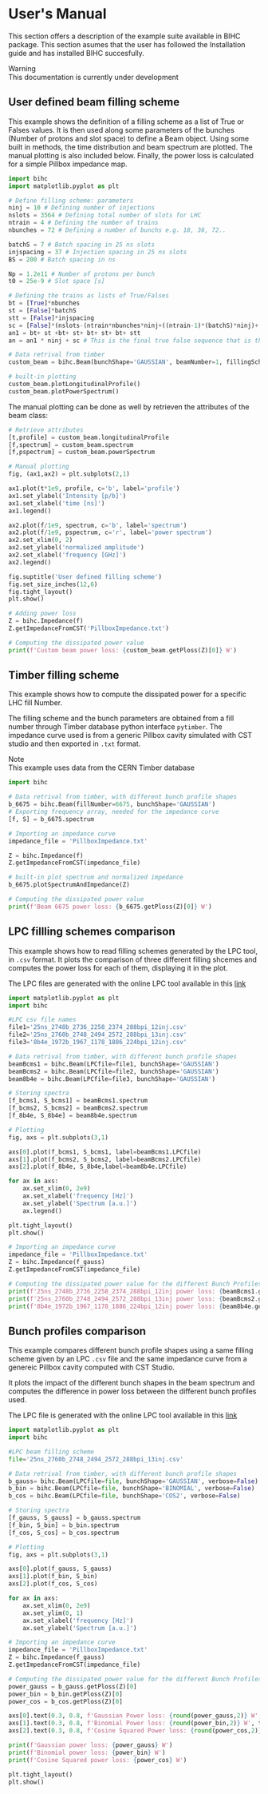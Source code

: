 # User's Manual

This section offers a description of the example suite available in BIHC package. This section asumes that the user has followed the Installation guide and has installed BIHC succesfully. 

<div class="warning">
<div class="admonition-title">
Warning
</div>
This documentation is currently under development
</div>

## User defined beam filling scheme

This example shows the definition of a filling  scheme as a list of True or Falses values. It is then used along some parameters of the bunches 
(Number of protons and slot space) to define a Beam object. Using some built in methods, the time distribution and beam spectrum are plotted. The manual plotting is also included below.
Finally, the power loss is calculated for a simple Pillbox impedance map.

```python
import bihc
import matplotlib.pyplot as plt

# Define filling scheme: parameters
ninj = 10 # Defining number of injections
nslots = 3564 # Defining total number of slots for LHC
ntrain = 4 # Defining the number of trains
nbunches = 72 # Defining a number of bunchs e.g. 18, 36, 72.. 

batchS = 7 # Batch spacing in 25 ns slots
injspacing = 37 # Injection spacing in 25 ns slots
BS = 200 # Batch spacing in ns

Np = 1.2e11 # Number of protons per bunch
t0 = 25e-9 # Slot space [s]

# Defining the trains as lists of True/Falses
bt = [True]*nbunches
st = [False]*batchS
stt = [False]*injspacing
sc = [False]*(nslots-(ntrain*nbunches*ninj+((ntrain-1)*(batchS)*ninj)+((1)*injspacing*(ninj))))
an1 = bt+ st +bt+ st+ bt+ st+ bt+ stt
an = an1 * ninj + sc # This is the final true false sequence that is the beam distribution

# Data retrival from timber
custom_beam = bihc.Beam(bunchShape='GAUSSIAN', beamNumber=1, fillingScheme=an, Nb=Np, d=t0, verbose=False)

# built-in plotting
custom_beam.plotLongitudinalProfile()
custom_beam.plotPowerSpectrum()
```

The manual plotting can be done as well by retrieven the attributes of the beam class:

```python
# Retrieve attributes
[t,profile] = custom_beam.longitudinalProfile
[f,spectrum] = custom_beam.spectrum
[f,pspectrum] = custom_beam.powerSpectrum

# Manual plotting
fig, (ax1,ax2) = plt.subplots(2,1)

ax1.plot(t*1e9, profile, c='b', label='profile')
ax1.set_ylabel('Intensity [p/b]')
ax1.set_xlabel('time [ns]')
ax1.legend()

ax2.plot(f/1e9, spectrum, c='b', label='spectrum')
ax2.plot(f/1e9, pspectrum, c='r', label='power spectrum')
ax2.set_xlim(0, 2)
ax2.set_ylabel('normalized amplitude')
ax2.set_xlabel('frequency [GHz]')
ax2.legend()

fig.suptitle('User defined filling scheme')
fig.set_size_inches(12,6)
fig.tight_layout()
plt.show()

# Adding power loss
Z = bihc.Impedance(f)
Z.getImpedanceFromCST('PillboxImpedance.txt')

# Computing the dissipated power value
print(f'Custom beam power loss: {custom_beam.getPloss(Z)[0]} W')

```

## Timber filling scheme
This example shows how to compute the dissipated power
for a specific LHC fill Number. 

The filling scheme and the bunch parameters are obtained from a fill number through Timber database python interface `pytimber`.
The impedance curve used is from a generic Pillbox cavity simulated with CST studio and then exported in `.txt` format.

<div class="note">
<div class="admonition-title">
Note
</div>
This example uses data from the CERN Timber database
</div>


```python
import bihc

# Data retrival from timber, with different bunch profile shapes
b_6675 = bihc.Beam(fillNumber=6675, bunchShape='GAUSSIAN')
# Exporting frequency array, needed for the impedance curve
[f, S] = b_6675.spectrum

# Importing an impedance curve
impedance_file = 'PillboxImpedance.txt'

Z = bihc.Impedance(f)
Z.getImpedanceFromCST(impedance_file)

# built-in plot spectrum and normalized impedance
b_6675.plotSpectrumAndImpedance(Z)

# Computing the dissipated power value
print(f'Beam 6675 power loss: {b_6675.getPloss(Z)[0]} W')

```
## LPC fillling schemes comparison

This example shows how to read filling schemes generated
by the LPC tool, in `.csv` format. It plots the comparison of three different
filling shcemes and computes the power loss for each of them, displaying it in the plot. 

The LPC files are generated with the online LPC tool available in this [link](https://lpc.web.cern.ch/schemeEditor.html)

```python
import matplotlib.pyplot as plt
import bihc

#LPC csv file names
file1='25ns_2748b_2736_2258_2374_288bpi_12inj.csv'
file2='25ns_2760b_2748_2494_2572_288bpi_13inj.csv'
file3='8b4e_1972b_1967_1178_1886_224bpi_12inj.csv'

# Data retrival from timber, with different bunch profile shapes
beamBcms1 = bihc.Beam(LPCfile=file1, bunchShape='GAUSSIAN')
beamBcms2 = bihc.Beam(LPCfile=file2, bunchShape='GAUSSIAN')
beam8b4e = bihc.Beam(LPCfile=file3, bunchShape='GAUSSIAN')

# Storing spectra 
[f_bcms1, S_bcms1] = beamBcms1.spectrum
[f_bcms2, S_bcms2] = beamBcms2.spectrum
[f_8b4e, S_8b4e] = beam8b4e.spectrum

# Plotting 
fig, axs = plt.subplots(3,1)

axs[0].plot(f_bcms1, S_bcms1, label=beamBcms1.LPCfile)
axs[1].plot(f_bcms2, S_bcms2, label=beamBcms2.LPCfile)
axs[2].plot(f_8b4e, S_8b4e,label=beam8b4e.LPCfile)

for ax in axs:
	ax.set_xlim(0, 2e9)
	ax.set_xlabel('frequency [Hz]')
	ax.set_ylabel('Spectrum [a.u.]')
	ax.legend()

plt.tight_layout()
plt.show()

# Importing an impedance curve
impedance_file = 'PillboxImpedance.txt'
Z = bihc.Impedance(f_gauss)
Z.getImpedanceFromCST(impedance_file)

# Computing the dissipated power value for the different Bunch Profiles
print(f'25ns_2748b_2736_2258_2374_288bpi_12inj power loss: {beamBcms1.getPloss(Z)[0]} W')
print(f'25ns_2760b_2748_2494_2572_288bpi_13inj power loss: {beamBcms2.getPloss(Z)[0]} W')
print(f'8b4e_1972b_1967_1178_1886_224bpi_12inj power loss: {beam8b4e.getPloss(Z)[0]} W')

```

## Bunch profiles comparison

This example compares different bunch profile shapes using a same filling scheme given by an LPC `.csv` file and the same impedance curve from a genereic Pillbox cavity computed with CST Studio.

It plots the impact of the different bunch shapes in the beam spectrum and computes the difference in power loss between the different bunch profiles used. 

The LPC file is generated with the online LPC tool available in this [link](https://lpc.web.cern.ch/schemeEditor.html)

```python
import matplotlib.pyplot as plt
import bihc

#LPC beam filling scheme 
file='25ns_2760b_2748_2494_2572_288bpi_13inj.csv'

# Data retrival from timber, with different bunch profile shapes
b_gauss= bihc.Beam(LPCfile=file, bunchShape='GAUSSIAN', verbose=False)
b_bin = bihc.Beam(LPCfile=file, bunchShape='BINOMIAL', verbose=False)
b_cos = bihc.Beam(LPCfile=file, bunchShape='COS2', verbose=False)

# Storing spectra 
[f_gauss, S_gauss] = b_gauss.spectrum
[f_bin, S_bin] = b_bin.spectrum
[f_cos, S_cos] = b_cos.spectrum

# Plotting 
fig, axs = plt.subplots(3,1)

axs[0].plot(f_gauss, S_gauss)
axs[1].plot(f_bin, S_bin)
axs[2].plot(f_cos, S_cos)

for ax in axs:
	ax.set_xlim(0, 2e9)
	ax.set_ylim(0, 1)
	ax.set_xlabel('frequency [Hz]')
	ax.set_ylabel('Spectrum [a.u.]')

# Importing an impedance curve
impedance_file = 'PillboxImpedance.txt'
Z = bihc.Impedance(f_gauss)
Z.getImpedanceFromCST(impedance_file)

# Computing the dissipated power value for the different Bunch Profiles
power_gauss = b_gauss.getPloss(Z)[0]
power_bin = b_bin.getPloss(Z)[0]
power_cos = b_cos.getPloss(Z)[0]

axs[0].text(0.3, 0.8, f'Gaussian Power loss: {round(power_gauss,2)} W', transform=axs[0].transAxes, color='tab:blue', weight='bold', bbox = dict(facecolor = 'white', alpha = 0.6))
axs[1].text(0.3, 0.8, f'Binomial Power loss: {round(power_bin,2)} W', transform=axs[1].transAxes, color='tab:blue', weight='bold', bbox = dict(facecolor = 'white', alpha = 0.6))
axs[2].text(0.3, 0.8, f'Cosine Squared Power loss: {round(power_cos,2)} W', transform=axs[2].transAxes,color='tab:blue', weight='bold', bbox = dict(facecolor = 'white', alpha = 0.6))

print(f'Gaussian power loss: {power_gauss} W')
print(f'Binomial power loss: {power_bin} W')
print(f'Cosine Squared power loss: {power_cos} W')

plt.tight_layout()
plt.show()
```



